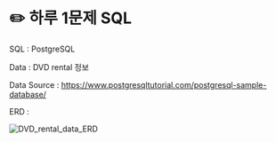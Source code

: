 # :pencil2: 하루 1문제 SQL

SQL : PostgreSQL

Data : DVD rental 정보

Data Source : https://www.postgresqltutorial.com/postgresql-sample-database/

ERD : 

![DVD_rental_data_ERD](https://user-images.githubusercontent.com/83332846/146140607-d627d267-54fe-49ae-9a89-a2c28c088582.PNG)
